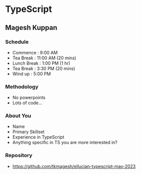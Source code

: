 # TypeScript

## Magesh Kuppan

### Schedule
- Commence    : 9:00 AM
- Tea Break   : 11:00 AM (20 mins)
- Lunch Break : 1:00 PM (1 hr)
- Tea Break   : 3:30 PM (20 mins)
- Wind up     : 5:00 PM

### Methodology
- No powerpoints
- Lots of code...

### About You
- Name
- Primary Skillset
- Experience in TypeScript
- Anything specific in TS you are more interested in?

### Repository
- https://github.com/tkmagesh/ellucian-typescript-may-2023

